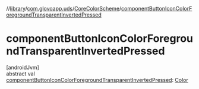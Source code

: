//[library](../../../index.md)/[com.glovoapp.uds](../index.md)/[CoreColorScheme](index.md)/[componentButtonIconColorForegroundTransparentInvertedPressed](component-button-icon-color-foreground-transparent-inverted-pressed.md)

# componentButtonIconColorForegroundTransparentInvertedPressed

[androidJvm]\
abstract val [componentButtonIconColorForegroundTransparentInvertedPressed](component-button-icon-color-foreground-transparent-inverted-pressed.md): [Color](https://developer.android.com/reference/kotlin/androidx/compose/ui/graphics/Color.html)
